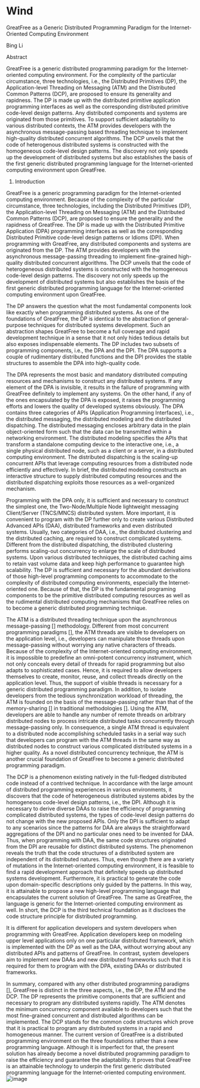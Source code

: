 # Wind

GreatFree as a Generic Distributed Programming Paradigm for the Internet-Oriented Computing Environment

Bing Li

Abstract

GreatFree is a generic distributed programming paradigm for the Internet-oriented computing environment. For the complexity of the particular circumstance, three technologies, i.e., the Distributed Primitives (DP), the Application-level Threading on Messaging (ATM) and the Distributed Common Patterns (DCP), are proposed to ensure its generality and rapidness. The DP is made up with the distributed primitive application programming interfaces as well as the corresponding distributed primitive code-level design patterns. Any distributed components and systems are originated from those primitives. To support sufficient adaptability to various distributed contexts, the ATM provides developers with the asynchronous message-passing based threading technique to implement high-quality distributed concurrent algorithms. The DCP unveils that the code of heterogenous distributed systems is constructed with the homogeneous code-level design patterns. The discovery not only speeds up the development of distributed systems but also establishes the basis of the first generic distributed programming language for the Internet-oriented computing environment upon GreatFree.

1. Introduction

GreatFree is a generic programming paradigm for the Internet-oriented computing environment. Because of the complexity of the particular circumstance, three technologies, including the Distributed Primitives (DP), the Application-level Threading on Messaging (ATM) and the Distributed Common Patterns (DCP), are proposed to ensure the generality and the rapidness of GreatFree. The DP is made up with the Distributed Primitive Application (DPA) programming interfaces as well as the corresponding Distributed Primitive code-level design patterns or Idioms (DPI). When programming with GreatFree, any distributed components and systems are originated from the DP. The ATM provides developers with the asynchronous message-passing threading to implement fine-grained high-quality distributed concurrent algorithms. The DCP unveils that the code of heterogeneous distributed systems is constructed with the homogeneous code-level design patterns. The discovery not only speeds up the development of distributed systems but also establishes the basis of the first generic distributed programming language for the Internet-oriented computing environment upon GreatFree.

The DP answers the question what the most fundamental components look like exactly when programming distributed systems. As one of the foundations of GreatFree, the DP is identical to the abstraction of general-purpose techniques for distributed systems development. Such an abstraction shapes GreatFree to become a full coverage and rapid development technique in a sense that it not only hides tedious details but also exposes indispensable elements. The DP includes two subsets of programming components, i.e., the DPA and the DPI. The DPA supports a couple of rudimentary distributed functions and the DPI provides the stable structures to assemble the DPA into high-quality code.

The DPA represents the most basic and mandatory distributed computing resources and mechanisms to construct any distributed systems. If any element of the DPA is invisible, it results in the failure of programming with GreatFree definitely to implement any systems. On the other hand, if any of the ones encapsulated by the DPA is exposed, it raises the programming efforts and lowers the quality of developed systems obviously. The DPA contains three categories of APIs (Application Programming Interfaces), i.e., the distributed messaging, the distributed modeling and the distributed dispatching. The distributed messaging encloses arbitrary data in the plain object-oriented form such that the data can be transmitted within a networking environment. The distributed modeling specifies the APIs that transform a standalone computing device to the interactive one, i.e., a single physical distributed node, such as a client or a server, in a distributed computing environment. The distributed dispatching is the scaling-up concurrent APIs that leverage computing resources from a distributed node efficiently and effectively. In brief, the distributed modeling constructs an interactive structure to supply distributed computing resources and the distributed dispatching exploits those resources as a well-organized mechanism.

Programming with the DPA only, it is sufficient and necessary to construct the simplest one, the Two-Node/Multiple Node lightweight messaging Client/Server (TNCS/MNCS) distributed system. More important, it is convenient to program with the DP further only to create various Distributed Advanced APIs (DAA), distributed frameworks and even distributed systems. Usually, two categories of DAA, i.e., the distributed clustering and the distributed caching, are required to construct complicated systems. Different from the distributed dispatching, the distributed clustering performs scaling-out concurrency to enlarge the scale of distributed systems. Upon various distributed techniques, the distributed caching aims to retain vast volume data and keep high performance to guarantee high scalability. The DP is sufficient and necessary for the abundant derivations of those high-level programming components to accommodate to the complexity of distributed computing environments, especially the Internet-oriented one. Because of that, the DP is the fundamental programing components to be the primitive distributed computing resources as well as the rudimental distributed computing mechanisms that GreatFree relies on to become a generic distributed programming technique.

The ATM is a distributed threading technique upon the asynchronous message-passing [] methodology. Different from most concurrent programming paradigms [], the ATM threads are visible to developers on the application level, i.e., developers can manipulate those threads upon message-passing without worrying any native characters of threads. Because of the complexity of the Internet-oriented computing environment, it is impossible to predefine an omni-potent concurrency instrument, which not only conceals every detail of threads for rapid programming but also adapts to sophisticated cases. Hence, it is required to allow developers themselves to create, monitor, reuse, and collect threads directly on the application level. Thus, the support of visible threads is necessary for a generic distributed programming paradigm. In addition, to isolate developers from the tedious synchronization workload of threading, the ATM is founded on the basis of the message-passing rather than that of the memory-sharing [] in traditional methodologies []. Using the ATM, developers are able to handle any number of remote threads on arbitrary distributed nodes to process intricate distributed tasks concurrently through message-passing only. In consequence, a single ATM thread is equivalent to a distributed node accomplishing scheduled tasks in a serial way such that developers can program with the ATM threads in the same way as distributed nodes to construct various complicated distributed systems in a higher quality. As a novel distributed concurrency technique, the ATM is another crucial foundation of GreatFree to become a generic distributed programming paradigm.

The DCP is a phenomenon existing natively in the full-fledged distributed code instead of a contrived technique. In accordance with the large amount of distributed programming experiences in various environments, it discovers that the code of heterogeneous distributed systems abides by the homogeneous code-level design patterns, i.e., the DPI. Although it is necessary to derive diverse DAAs to raise the efficiency of programming complicated distributed systems, the types of code-level design patterns do not change with the new proposed APIs. Only the DPI is sufficient to adapt to any scenarios since the patterns for DAA are always the straightforward aggregations of the DPI and no particular ones need to be invented for DAA. Thus, when programming with DAA, the same code structures originated from the DPI are reusable for distinct distributed systems. The phenomenon reveals the truth that the code structures of a distributed system are independent of its distributed natures. Thus, even though there are a variety of mutations in the Internet-oriented computing environment, it is feasible to find a rapid development approach that definitely speeds up distributed systems development. Furthermore, it is practical to generate the code upon domain-specific descriptions only guided by the patterns. In this way, it is attainable to propose a new high-level programming language that encapsulates the current solution of GreatFree. The same as GreatFree, the language is generic for the Internet-oriented computing environment as well. In short, the DCP is the third technical foundation as it discloses the code structure principle for distributed programming.

It is different for application developers and system developers when programming with GreatFree. Application developers keep on modeling upper level applications only on one particular distributed framework, which is implemented with the DP as well as the DAA, without worrying about any distributed APIs and patterns of GreatFree. In contrast, system developers aim to implement new DAAs and new distributed frameworks such that it is required for them to program with the DPA, existing DAAs or distributed frameworks.

In summary, compared with any other distributed programming paradigms [], GreatFree is distinct in the three aspects, i.e., the DP, the ATM and the DCP. The DP represents the primitive components that are sufficient and necessary to program any distributed systems rapidly. The ATM denotes the minimum concurrency component available to developers such that the most fine-grained concurrent and distributed algorithms can be implemented. The DCP stands for the common code structures which prove that it is practical to program any distributed systems in a rapid and homogeneous manner. The current version of GreatFree is a distributed programming environment on the three foundations rather than a new programming language. Although it is imperfect for that, the present solution has already become a novel distributed programming paradigm to raise the efficiency and guarantee the adaptability. It proves that GreatFree is an attainable technology to underpin the first generic distributed programming language for the Internet-oriented computing environment.
![image](https://user-images.githubusercontent.com/10084292/117626015-3c0ce700-b1a9-11eb-9841-99f7315e56ab.png)
